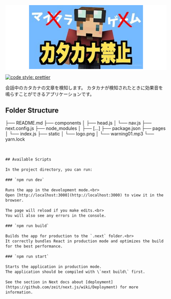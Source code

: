 <p align="center" style="background-color: white">
  <a href="https://bragging-detector.vercel.app/">
    <img src="./static/logo.png" height="200px" alt="カタカナ判定" />
  </a>
</p>

[![code style: prettier](https://img.shields.io/badge/code_style-prettier-ff69b4.svg?style=flat-square)](https://github.com/prettier/prettier)

会話中のカタカナの文章を検知します。
カタカナが検知されたときに効果音を鳴らすことができるアプリケーションです。

## Folder Structure

├── README.md
├── components
│   ├── head.js
│   └── nav.js
├── next.config.js
├── node_modules
│   ├── [...]
├── package.json
├── pages
│   └── index.js
├── static
│   └── logo.png
│   └── warning01.mp3
└── yarn.lock
```


## Available Scripts

In the project directory, you can run:

### `npm run dev`

Runs the app in the development mode.<br>
Open [http://localhost:3000](http://localhost:3000) to view it in the browser.

The page will reload if you make edits.<br>
You will also see any errors in the console.

### `npm run build`

Builds the app for production to the `.next` folder.<br>
It correctly bundles React in production mode and optimizes the build for the best performance.

### `npm run start`

Starts the application in production mode.
The application should be compiled with \`next build\` first.

See the section in Next docs about [deployment](https://github.com/zeit/next.js/wiki/Deployment) for more information.
